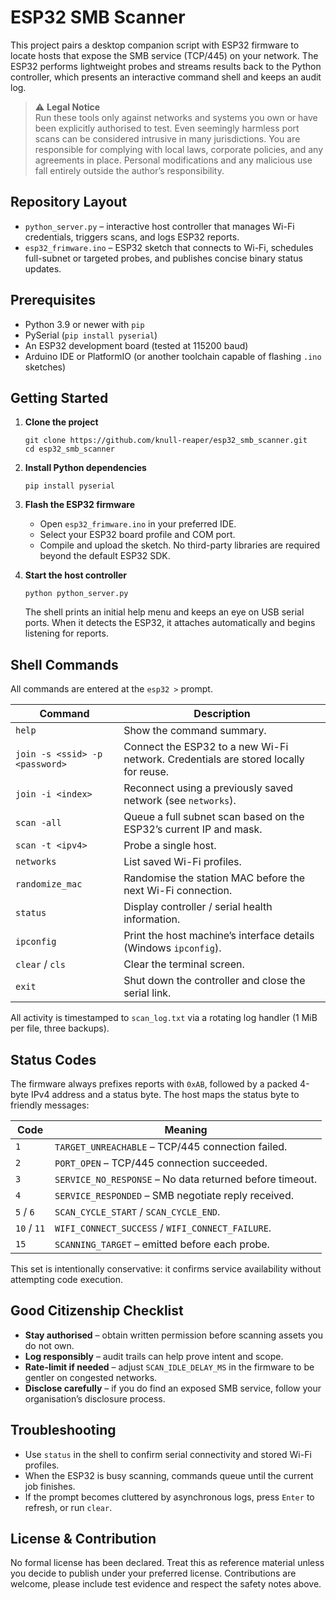 # ESP32 SMB Scanner

This project pairs a desktop companion script with ESP32 firmware to locate hosts that expose the SMB service (TCP/445) on your network. The ESP32 performs lightweight probes and streams results back to the Python controller, which presents an interactive command shell and keeps an audit log.

> ⚠️ **Legal Notice**  
> Run these tools only against networks and systems you own or have been explicitly authorised to test. Even seemingly harmless port scans can be considered intrusive in many jurisdictions. You are responsible for complying with local laws, corporate policies, and any agreements in place. Personal modifications and any malicious use fall entirely outside the author’s responsibility.

## Repository Layout

- `python_server.py` – interactive host controller that manages Wi-Fi credentials, triggers scans, and logs ESP32 reports.
- `esp32_frimware.ino` – ESP32 sketch that connects to Wi-Fi, schedules full-subnet or targeted probes, and publishes concise binary status updates.

## Prerequisites

- Python 3.9 or newer with `pip`
- PySerial (`pip install pyserial`)
- An ESP32 development board (tested at 115200 baud)
- Arduino IDE or PlatformIO (or another toolchain capable of flashing `.ino` sketches)

## Getting Started

1. **Clone the project**

   ```shell
   git clone https://github.com/knull-reaper/esp32_smb_scanner.git
   cd esp32_smb_scanner
   ```

2. **Install Python dependencies**

   ```shell
   pip install pyserial
   ```

3. **Flash the ESP32 firmware**

   - Open `esp32_frimware.ino` in your preferred IDE.
   - Select your ESP32 board profile and COM port.
   - Compile and upload the sketch. No third-party libraries are required beyond the default ESP32 SDK.

4. **Start the host controller**
   ```shell
   python python_server.py
   ```
   The shell prints an initial help menu and keeps an eye on USB serial ports. When it detects the ESP32, it attaches automatically and begins listening for reports.

## Shell Commands

All commands are entered at the `esp32 >` prompt.

| Command                        | Description                                                                         |
| ------------------------------ | ----------------------------------------------------------------------------------- |
| `help`                         | Show the command summary.                                                           |
| `join -s <ssid> -p <password>` | Connect the ESP32 to a new Wi-Fi network. Credentials are stored locally for reuse. |
| `join -i <index>`              | Reconnect using a previously saved network (see `networks`).                        |
| `scan -all`                    | Queue a full subnet scan based on the ESP32’s current IP and mask.                  |
| `scan -t <ipv4>`               | Probe a single host.                                                                |
| `networks`                     | List saved Wi-Fi profiles.                                                          |
| `randomize_mac`                | Randomise the station MAC before the next Wi-Fi connection.                         |
| `status`                       | Display controller / serial health information.                                     |
| `ipconfig`                     | Print the host machine’s interface details (Windows `ipconfig`).                    |
| `clear` / `cls`                | Clear the terminal screen.                                                          |
| `exit`                         | Shut down the controller and close the serial link.                                 |

All activity is timestamped to `scan_log.txt` via a rotating log handler (1 MiB per file, three backups).

## Status Codes

The firmware always prefixes reports with `0xAB`, followed by a packed 4-byte IPv4 address and a status byte. The host maps the status byte to friendly messages:

| Code        | Meaning                                                  |
| ----------- | -------------------------------------------------------- |
| `1`         | `TARGET_UNREACHABLE` – TCP/445 connection failed.        |
| `2`         | `PORT_OPEN` – TCP/445 connection succeeded.              |
| `3`         | `SERVICE_NO_RESPONSE` – No data returned before timeout. |
| `4`         | `SERVICE_RESPONDED` – SMB negotiate reply received.      |
| `5` / `6`   | `SCAN_CYCLE_START` / `SCAN_CYCLE_END`.                   |
| `10` / `11` | `WIFI_CONNECT_SUCCESS` / `WIFI_CONNECT_FAILURE`.         |
| `15`        | `SCANNING_TARGET` – emitted before each probe.           |

This set is intentionally conservative: it confirms service availability without attempting code execution.

## Good Citizenship Checklist

- **Stay authorised** – obtain written permission before scanning assets you do not own.
- **Log responsibly** – audit trails can help prove intent and scope.
- **Rate-limit if needed** – adjust `SCAN_IDLE_DELAY_MS` in the firmware to be gentler on congested networks.
- **Disclose carefully** – if you do find an exposed SMB service, follow your organisation’s disclosure process.

## Troubleshooting

- Use `status` in the shell to confirm serial connectivity and stored Wi-Fi profiles.
- When the ESP32 is busy scanning, commands queue until the current job finishes.
- If the prompt becomes cluttered by asynchronous logs, press `Enter` to refresh, or run `clear`.

## License & Contribution

No formal license has been declared. Treat this as reference material unless you decide to publish under your preferred license. Contributions are welcome, please include test evidence and respect the safety notes above.
